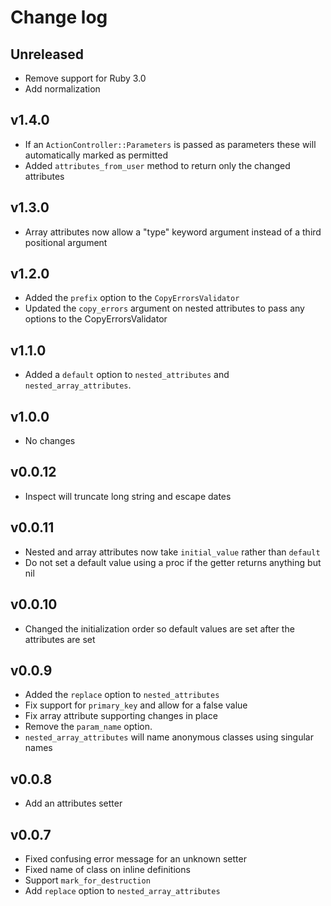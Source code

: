# Change log

## Unreleased

- Remove support for Ruby 3.0
- Add normalization

## v1.4.0

- If an `ActionController::Parameters` is passed as parameters these will automatically marked as permitted
- Added `attributes_from_user` method to return only the changed attributes

## v1.3.0

- Array attributes now allow a "type" keyword argument instead of a third positional argument

## v1.2.0

- Added the `prefix` option to the `CopyErrorsValidator`
- Updated the `copy_errors` argument on nested attributes to pass any options to the CopyErrorsValidator

## v1.1.0

- Added a `default` option to `nested_attributes` and `nested_array_attributes`.

## v1.0.0

- No changes

## v0.0.12

- Inspect will truncate long string and escape dates

## v0.0.11

- Nested and array attributes now take `initial_value` rather than `default`
- Do not set a default value using a proc if the getter returns anything but nil

## v0.0.10

- Changed the initialization order so default values are set after the attributes are set

## v0.0.9

- Added the `replace` option to `nested_attributes`
- Fix support for `primary_key` and allow for a false value
- Fix array attribute supporting changes in place
- Remove the `param_name` option.
- `nested_array_attributes` will name anonymous classes using singular names

## v0.0.8

- Add an attributes setter

## v0.0.7

- Fixed confusing error message for an unknown setter
- Fixed name of class on inline definitions
- Support `mark_for_destruction`
- Add `replace` option to `nested_array_attributes`
